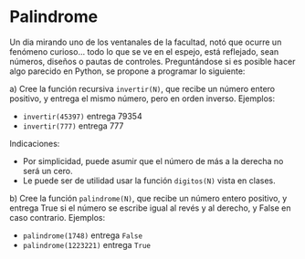 
# Palindrome

Un dia mirando uno de los ventanales de la facultad, notó que ocurre un fenómeno curioso… todo lo que se ve en el espejo, está reflejado, sean números, diseños o pautas de controles. Preguntándose si es posible hacer algo parecido en Python, se propone a programar lo siguiente:


a) Cree la función recursiva `invertir(N)`, que recibe un número entero positivo, y entrega el mismo
número, pero en orden inverso. Ejemplos:
- `invertir(45397)` entrega 79354
- `invertir(777)` entrega 777
  
Indicaciones:
- Por simplicidad, puede asumir que el número de más a la derecha no será un cero.
- Le puede ser de utilidad usar la función `digitos(N)` vista en clases.

b) Cree la función `palindrome(N)`, que recibe un número entero positivo, y entrega True si el número se escribe igual al revés y al derecho, y False en caso contrario. Ejemplos:
- `palindrome(1748)` entrega `False`
- `palindrome(1223221)` entrega `True`

